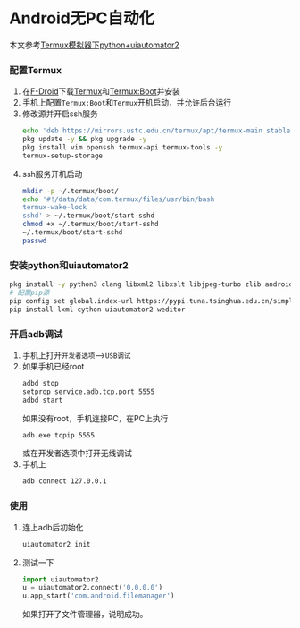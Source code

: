 # Android无PC自动化
本文参考[Termux模拟器下python+uiautomator2](https://blog.csdn.net/CDaron/article/details/125698972)
### 配置Termux
1. 在[F-Droid](https://f-droid.org/)下载[Termux](https://f-droid.org/zh_Hans/packages/com.termux/)和[Termux:Boot](https://f-droid.org/zh_Hans/packages/com.termux.boot/)并安装
2. 手机上配置`Termux:Boot`和`Termux`开机启动，并允许后台运行
3. 修改源并开启ssh服务
    ```bash
    echo 'deb https://mirrors.ustc.edu.cn/termux/apt/termux-main stable main' > /data/data/com.termux/files/usr/etc/apt/sources.list
    pkg update -y && pkg upgrade -y
    pkg install vim openssh termux-api termux-tools -y
    termux-setup-storage
    ```
4. ssh服务开机启动
    ```bash
    mkdir -p ~/.termux/boot/
    echo '#!/data/data/com.termux/files/usr/bin/bash
    termux-wake-lock
    sshd' > ~/.termux/boot/start-sshd
    chmod +x ~/.termux/boot/start-sshd
    ~/.termux/boot/start-sshd
    passwd
    ```
### 安装python和uiautomator2
```bash
pkg install -y python3 clang libxml2 libxslt libjpeg-turbo zlib android-tools
# 配置pip源
pip config set global.index-url https://pypi.tuna.tsinghua.edu.cn/simple
pip install lxml cython uiautomator2 weditor
```
### 开启adb调试
1. 手机上打开`开发者选项`-->`USB调试`
2. 如果手机已经root
    ```bash
    adbd stop
    setprop service.adb.tcp.port 5555
    adbd start
    ```
    如果没有root，手机连接PC，在PC上执行
    ```bash
    adb.exe tcpip 5555
    ```
    或在开发者选项中打开无线调试
 3. 手机上
    ```bash
    adb connect 127.0.0.1
    ```
### 使用
1. 连上adb后初始化
    ```bash
    uiautomator2 init
    ```
2. 测试一下
    ```python
    import uiautomator2
    u = uiautomator2.connect('0.0.0.0')
    u.app_start('com.android.filemanager')
    ```
    如果打开了文件管理器，说明成功。